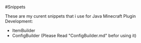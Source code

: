 #Snippets

These are my curent snippets that i use for Java Minecraft Plugin Development:
  - ItemBuilder
  - ConfigBuilder (Please Read "ConfigBuilder.md" befor using it)
